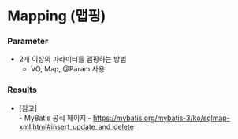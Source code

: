 # Mapping (맵핑)

### Parameter

* 2개 이상의 파라미터를 맵핑하는 방법
  - VO, Map, @Param 사용



### Results


* [참고] <br>
  *-* MyBatis 공식 페이지 - https://mybatis.org/mybatis-3/ko/sqlmap-xml.html#insert_update_and_delete <br>